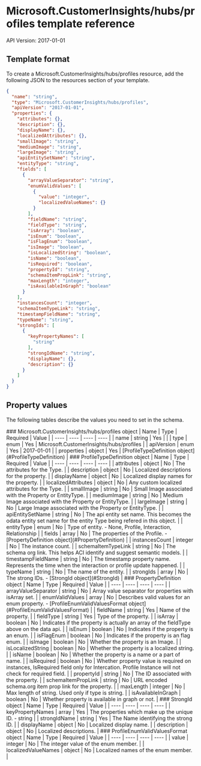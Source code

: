 # Microsoft.CustomerInsights/hubs/profiles template reference
API Version: 2017-01-01
## Template format

To create a Microsoft.CustomerInsights/hubs/profiles resource, add the following JSON to the resources section of your template.

```json
{
  "name": "string",
  "type": "Microsoft.CustomerInsights/hubs/profiles",
  "apiVersion": "2017-01-01",
  "properties": {
    "attributes": {},
    "description": {},
    "displayName": {},
    "localizedAttributes": {},
    "smallImage": "string",
    "mediumImage": "string",
    "largeImage": "string",
    "apiEntitySetName": "string",
    "entityType": "string",
    "fields": [
      {
        "arrayValueSeparator": "string",
        "enumValidValues": [
          {
            "value": "integer",
            "localizedValueNames": {}
          }
        ],
        "fieldName": "string",
        "fieldType": "string",
        "isArray": "boolean",
        "isEnum": "boolean",
        "isFlagEnum": "boolean",
        "isImage": "boolean",
        "isLocalizedString": "boolean",
        "isName": "boolean",
        "isRequired": "boolean",
        "propertyId": "string",
        "schemaItemPropLink": "string",
        "maxLength": "integer",
        "isAvailableInGraph": "boolean"
      }
    ],
    "instancesCount": "integer",
    "schemaItemTypeLink": "string",
    "timestampFieldName": "string",
    "typeName": "string",
    "strongIds": [
      {
        "keyPropertyNames": [
          "string"
        ],
        "strongIdName": "string",
        "displayName": {},
        "description": {}
      }
    ]
  }
}
```
## Property values

The following tables describe the values you need to set in the schema.

<a id="Microsoft.CustomerInsights/hubs/profiles" />
### Microsoft.CustomerInsights/hubs/profiles object
|  Name | Type | Required | Value |
|  ---- | ---- | ---- | ---- |
|  name | string | Yes |  |
|  type | enum | Yes | Microsoft.CustomerInsights/hubs/profiles |
|  apiVersion | enum | Yes | 2017-01-01 |
|  properties | object | Yes | [ProfileTypeDefinition object](#ProfileTypeDefinition) |


<a id="ProfileTypeDefinition" />
### ProfileTypeDefinition object
|  Name | Type | Required | Value |
|  ---- | ---- | ---- | ---- |
|  attributes | object | No | The attributes for the Type. |
|  description | object | No | Localized descriptions for the property. |
|  displayName | object | No | Localized display names for the property. |
|  localizedAttributes | object | No | Any custom localized attributes for the Type. |
|  smallImage | string | No | Small Image associated with the Property or EntityType. |
|  mediumImage | string | No | Medium Image associated with the Property or EntityType. |
|  largeImage | string | No | Large Image associated with the Property or EntityType. |
|  apiEntitySetName | string | No | The api entity set name. This becomes the odata entity set name for the entity Type being refered in this object. |
|  entityType | enum | No | Type of entity. - None, Profile, Interaction, Relationship |
|  fields | array | No | The properties of the Profile. - [PropertyDefinition object](#PropertyDefinition) |
|  instancesCount | integer | No | The instance count. |
|  schemaItemTypeLink | string | No | The schema org link. This helps ACI identify and suggest semantic models. |
|  timestampFieldName | string | No | The timestamp property name. Represents the time when the interaction or profile update happened. |
|  typeName | string | No | The name of the entity. |
|  strongIds | array | No | The strong IDs. - [StrongId object](#StrongId) |


<a id="PropertyDefinition" />
### PropertyDefinition object
|  Name | Type | Required | Value |
|  ---- | ---- | ---- | ---- |
|  arrayValueSeparator | string | No | Array value separator for properties with isArray set. |
|  enumValidValues | array | No | Describes valid values for an enum property. - [ProfileEnumValidValuesFormat object](#ProfileEnumValidValuesFormat) |
|  fieldName | string | Yes | Name of the property. |
|  fieldType | string | Yes | Type of the property. |
|  isArray | boolean | No | Indicates if the property is actually an array of the fieldType above on the data api. |
|  isEnum | boolean | No | Indicates if the property is an enum. |
|  isFlagEnum | boolean | No | Indicates if the property is an flag enum. |
|  isImage | boolean | No | Whether the property is an Image. |
|  isLocalizedString | boolean | No | Whether the property is a localized string. |
|  isName | boolean | No | Whether the property is a name or a part of name. |
|  isRequired | boolean | No | Whether property value is required on instances, IsRequired field only for Intercation. Profile Instance will not check for required field. |
|  propertyId | string | No | The ID associated with the property. |
|  schemaItemPropLink | string | No | URL encoded schema.org item prop link for the property. |
|  maxLength | integer | No | Max length of string. Used only if type is string. |
|  isAvailableInGraph | boolean | No | Whether property is available in graph or not. |


<a id="StrongId" />
### StrongId object
|  Name | Type | Required | Value |
|  ---- | ---- | ---- | ---- |
|  keyPropertyNames | array | Yes | The properties which make up the unique ID. - string |
|  strongIdName | string | Yes | The Name identifying the strong ID. |
|  displayName | object | No | Localized display name. |
|  description | object | No | Localized descriptions. |


<a id="ProfileEnumValidValuesFormat" />
### ProfileEnumValidValuesFormat object
|  Name | Type | Required | Value |
|  ---- | ---- | ---- | ---- |
|  value | integer | No | The integer value of the enum member. |
|  localizedValueNames | object | No | Localized names of the enum member. |

